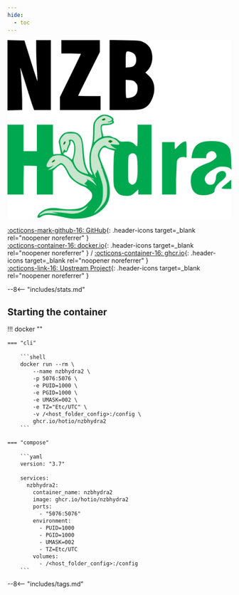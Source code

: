 ```yaml
---
hide:
  - toc
---
```


<div class="image-logo"><img src="/img/image-logos/nzbhydra2.svg" alt="logo"></div>

[:octicons-mark-github-16: GitHub](https://github.com/hotio/nzbhydra2){: .header-icons target=_blank rel="noopener noreferrer" }  
[:octicons-container-16: docker.io](https://hub.docker.com/r/hotio/nzbhydra2){: .header-icons target=_blank rel="noopener noreferrer" }
 / [:octicons-container-16: ghcr.io](https://github.com/orgs/hotio/packages/container/package/nzbhydra2){: .header-icons target=_blank rel="noopener noreferrer" }  
[:octicons-link-16: Upstream Project](https://github.com/theotherp/nzbhydra2){: .header-icons target=_blank rel="noopener noreferrer" }  

--8<-- "includes/stats.md"

## Starting the container

!!! docker ""

    === "cli"

        ```shell
        docker run --rm \
            --name nzbhydra2 \
            -p 5076:5076 \
            -e PUID=1000 \
            -e PGID=1000 \
            -e UMASK=002 \
            -e TZ="Etc/UTC" \
            -v /<host_folder_config>:/config \
            ghcr.io/hotio/nzbhydra2
        ```

    === "compose"

        ```yaml
        version: "3.7"

        services:
          nzbhydra2:
            container_name: nzbhydra2
            image: ghcr.io/hotio/nzbhydra2
            ports:
              - "5076:5076"
            environment:
              - PUID=1000
              - PGID=1000
              - UMASK=002
              - TZ=Etc/UTC
            volumes:
              - /<host_folder_config>:/config
        ```

--8<-- "includes/tags.md"

